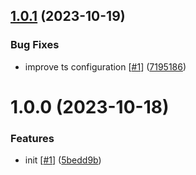 ## [1.0.1](https://github.com/d3p1/server-ts-template/compare/v1.0.0...v1.0.1) (2023-10-19)


### Bug Fixes

* improve ts configuration [[#1](https://github.com/d3p1/server-ts-template/issues/1)] ([7195186](https://github.com/d3p1/server-ts-template/commit/71951863bfff77d7f7a1081a9df569969af3aa12))

# 1.0.0 (2023-10-18)


### Features

* init [[#1](https://github.com/d3p1/server-ts-template/issues/1)] ([5bedd9b](https://github.com/d3p1/server-ts-template/commit/5bedd9bf40b80417df1529eca73e2bc07e220042))
